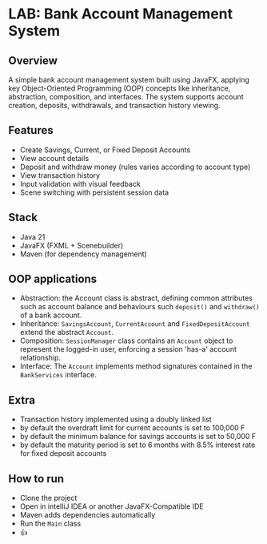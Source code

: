 # LAB: Bank Account Management System
## Overview
A simple bank account management system built using JavaFX, applying key Object-Oriented Programming (OOP) concepts like inheritance, abstraction, composition, and interfaces.
The system supports account creation, deposits, withdrawals, and transaction history viewing.

## Features
- Create Savings, Current, or Fixed Deposit Accounts
- View account details
- Deposit and withdraw money (rules varies according to account type)
- View transaction history
- Input validation with visual feedback
- Scene switching with persistent session data

## Stack
- Java 21
- JavaFX (FXML + Scenebuilder)
- Maven (for dependency management)

## OOP applications
- Abstraction: the Account class is abstract, defining common attributes such as account balance and behaviours such `deposit()` and `withdraw()` of a bank account.
- Inheritance: `SavingsAccount`, `CurrentAccount` and `FixedDepositAccount` extend the abstract `Account`.
- Composition: `SessionManager` class contains an `Account` object to represent the logged-in user, enforcing a session 'has-a' account relationship.
- Interface: The `Account` implements method signatures contained in the `BankServices` interface.

## Extra
- Transaction history implemented using a doubly linked list
- by default the overdraft limit for current accounts is set to 100,000 F
- by default the minimum balance for savings accounts is set to 50,000 F
- by default the maturity period is set to 6 months with 8.5% interest rate for fixed deposit accounts

## How to run
- Clone the project
- Open in intelliJ IDEA or another JavaFX-Compatible IDE
- Maven adds dependencies automatically
- Run the `Main` class
- 👍

